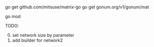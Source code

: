 go get github.com/mitsuse/matrix-go
go get gonum.org/v1/gonum/mat

go mod

TODO:

0. set network size by parameter
0. add builder for network2